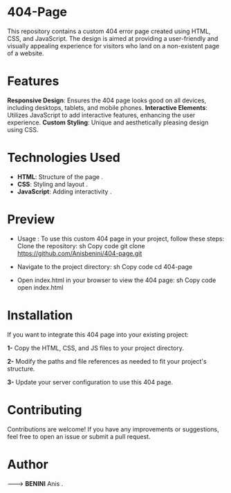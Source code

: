# 404-Page
  This repository contains a custom 404 error page created using HTML, CSS, and JavaScript. The design is aimed at providing a user-friendly and visually appealing experience for visitors who land on a non-existent page of a website.

# Features 
  **Responsive Design**: Ensures the 404 page looks good on all devices, including desktops, tablets, and mobile phones.
  **Interactive Elements**: Utilizes JavaScript to add interactive features, enhancing the user experience.
  **Custom Styling**: Unique and aesthetically pleasing design using CSS.

# Technologies Used 
  - **HTML**: Structure of the page .
  - **CSS**: Styling and layout .
  - **JavaScript**: Adding interactivity .

# Preview 

  - Usage :
To use this custom 404 page in your project, follow these steps:
Clone the repository:
      sh
      Copy code
      git clone https://github.com/Anisbenini/404-page.git

- Navigate to the project directory:
      sh
      Copy code
      cd 404-page

- Open index.html in your browser to view the 404 page:
      sh
      Copy code
      open index.html

# Installation 
  If you want to integrate this 404 page into your existing project:

**1-** Copy the HTML, CSS, and JS files to your project directory.

**2-** Modify the paths and file references as needed to fit your project's structure.

**3-** Update your server configuration to use this 404 page.

# Contributing 
Contributions are welcome! If you have any improvements or suggestions, feel free to open an issue or submit a pull request.

# Author 
 ---> **BENINI** Anis .
